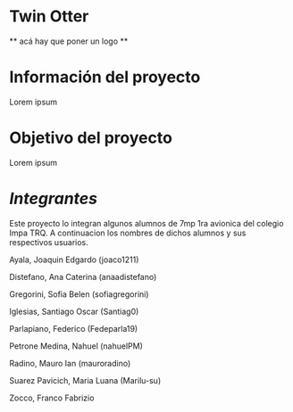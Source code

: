 # Twin Otter

** acá hay que poner un logo **

# Información del proyecto

Lorem ipsum

# Objetivo del proyecto

Lorem ipsum

# *Integrantes*

Este proyecto lo integran algunos alumnos de 7mp 1ra avionica del colegio Impa TRQ. A continuacion los nombres de dichos alumnos y sus respectivos usuarios.

Ayala, Joaquin Edgardo         (joaco1211)

Distefano, Ana Caterina        (anaadistefano)

Gregorini, Sofia Belen         (sofiagregorini)

Iglesias, Santiago Oscar       (Santiag0)

Parlapiano, Federico           (Fedeparla19)

Petrone Medina, Nahuel         (nahuelPM)

Radino, Mauro Ian              (mauroradino)

Suarez Pavicich, Maria Luana   (Marilu-su)

Zocco, Franco Fabrizio         
